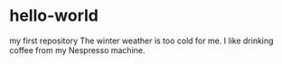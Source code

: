 # hello-world
my first repository
The winter weather is too cold for me.
I like drinking coffee from my Nespresso machine.
